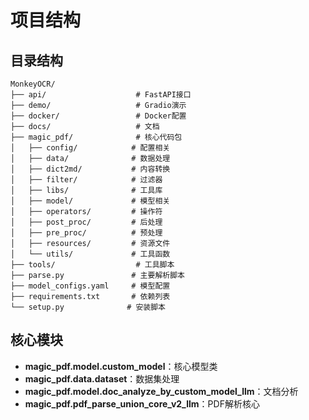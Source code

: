 # 项目结构

## 目录结构
```
MonkeyOCR/
├── api/                    # FastAPI接口
├── demo/                   # Gradio演示
├── docker/                 # Docker配置
├── docs/                   # 文档
├── magic_pdf/              # 核心代码包
│   ├── config/            # 配置相关
│   ├── data/              # 数据处理
│   ├── dict2md/           # 内容转换
│   ├── filter/            # 过滤器
│   ├── libs/              # 工具库
│   ├── model/             # 模型相关
│   ├── operators/         # 操作符
│   ├── post_proc/         # 后处理
│   ├── pre_proc/          # 预处理
│   ├── resources/         # 资源文件
│   └── utils/             # 工具函数
├── tools/                  # 工具脚本
├── parse.py               # 主要解析脚本
├── model_configs.yaml     # 模型配置
├── requirements.txt       # 依赖列表
└── setup.py              # 安装脚本
```

## 核心模块
- **magic_pdf.model.custom_model**：核心模型类
- **magic_pdf.data.dataset**：数据集处理
- **magic_pdf.model.doc_analyze_by_custom_model_llm**：文档分析
- **magic_pdf.pdf_parse_union_core_v2_llm**：PDF解析核心